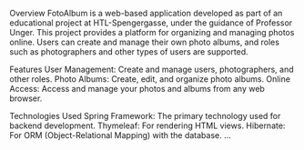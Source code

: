 Overview
FotoAlbum is a web-based application developed as part of an educational project at HTL-Spengergasse, 
under the guidance of Professor Unger. This project provides a platform for organizing and managing photos online. 
Users can create and manage their own photo albums, and roles such as photographers and other types of users are supported.

Features
User Management: Create and manage users, photographers, and other roles.
Photo Albums: Create, edit, and organize photo albums.
Online Access: Access and manage your photos and albums from any web browser.

Technologies Used
Spring Framework: The primary technology used for backend development.
Thymeleaf: For rendering HTML views.
Hibernate: For ORM (Object-Relational Mapping) with the database.
...
